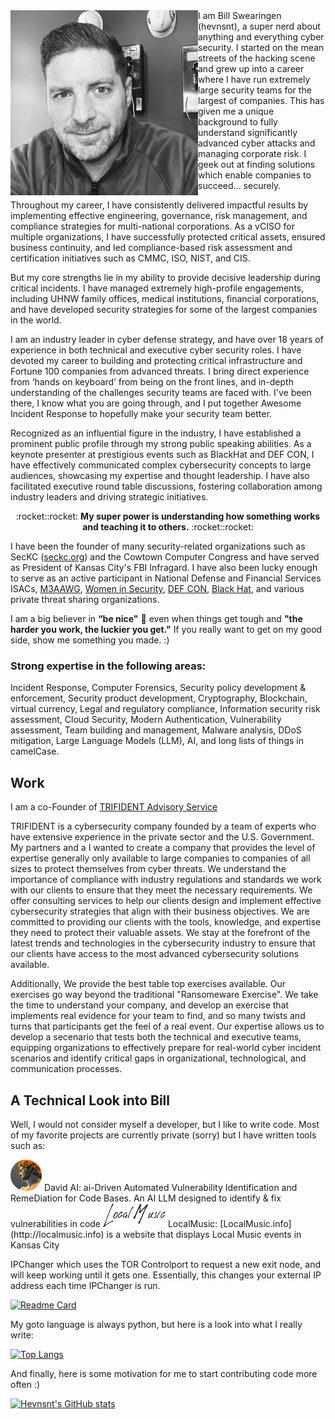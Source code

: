 <img align="left" src="./images/bill-bio.jpeg" width="300" alt="Bill Swearingen's bio picture" title="Bill Swearingen">
I am Bill Swearingen (hevnsnt), a super nerd about anything and everything cyber security. I started on the mean streets of the hacking scene and grew up into a career where I have run extremely large security teams for the largest of companies. This has given me a unique background to fully understand significantly advanced cyber attacks and managing corporate risk. I geek out at finding solutions which enable companies to succeed… securely.


Throughout my career, I have consistently delivered impactful results by implementing effective engineering, governance, risk management, and compliance strategies for multi-national corporations. As a vCISO for multiple organizations, I have successfully protected critical assets, ensured business continuity, and led compliance-based risk assessment and certification initiatives such as CMMC, ISO, NIST, and CIS. 

But my core strengths lie in my ability to provide decisive leadership during critical incidents. I have managed extremely high-profile engagements, including UHNW family offices, medical institutions, financial corporations, and have developed security strategies for some of the largest companies in the world.

I am an industry leader in cyber defense strategy, and have over 18 years of experience in both technical and executive cyber security roles. I have devoted my career to building and protecting critical infrastructure and Fortune 100 companies from advanced threats. I bring direct experience from ‘hands on keyboard’ from being on the front lines, and in-depth understanding of the challenges security teams are faced with. I've been there, I know what you are going through, and I put together Awesome Incident Response to hopefully make your security team better.  

Recognized as an influential figure in the industry, I have established a prominent public profile through my strong public speaking abilities. As a keynote presenter at prestigious events such as BlackHat and DEF CON, I have effectively communicated complex cybersecurity concepts to large audiences, showcasing my expertise and thought leadership. I have also facilitated executive round table discussions, fostering collaboration among industry leaders and driving strategic initiatives.

<p align="center">
:rocket::rocket: <b>My super power is understanding how something works and teaching it to others.</b> :rocket::rocket:
</p>


I have been the founder of many security-related organizations such as SecKC ([seckc.org](https://seckc.org)) and the Cowtown Computer Congress and have served as President of Kansas City's FBI Infragard. I have also been lucky enough to serve as an active participant in National Defense and Financial Services ISACs, [M3AAWG](https://www.m3aawg.org/), [Women in Security](https://www.wiskc.org/), [DEF CON](https://defcon.org), [Black Hat](https://www.blackhat.com), and various private threat sharing organizations.

I am a big believer in **“be nice"** :slightly_smiling_face: even when things get tough and **"the harder you work, the luckier you get."** If you really want to get on my good side, show me something you made. :)

### Strong expertise in the following areas:

Incident Response, Computer Forensics, Security policy development & enforcement, Security product development, Cryptography, Blockchain, virtual currency, Legal and regulatory compliance, Information security risk assessment, Cloud Security, Modern Authentication, Vulnerability assessment, Team building and management, Malware analysis, DDoS mitigation, Large Language Models (LLM), AI, and long lists of things in camelCase.

## Work
I am a co-Founder of [TRIFIDENT Advisory Service](https://trifident.com) 

TRIFIDENT is a cybersecurity company founded by a team of experts who have extensive experience in the private sector and the U.S.  Government. My partners and a I wanted to create a company that provides the level of expertise generally only available to large companies to companies of all sizes to protect themselves from cyber threats. We understand the importance of compliance with industry regulations and standards we work with our clients to ensure that they meet the necessary requirements. We offer consulting services to help our clients design and implement effective cybersecurity strategies that align with their business objectives. We are committed to providing our clients with the tools, knowledge, and expertise they need to protect their valuable assets. We stay at the forefront of the latest trends and technologies in the cybersecurity industry to ensure that our clients have access to the most advanced cybersecurity solutions available.

Additionally, We provide the best table top exercises available. Our exercises go way beyond the traditional "Ransomeware Exercise".  We take the time to understand your company, and develop an exercise that implements real evidence for your team to find, and so many twists and turns that participants get the feel of a real event.  Our expertise allows us to develop a secenario that tests both the technical and executive teams, equipping organizations to effectively prepare for real-world cyber incident scenarios and identify critical gaps in organizational, technological, and communication processes.


## A Technical Look into Bill
Well, I would not consider myself a developer, but I like to write code.  Most of my favorite projects are currently private (sorry) but I have written tools such as:

<img src="./images/davd-round-small.png" width="50" alt="David.AI" title="David.AI">
David AI: ai-Driven Automated Vulnerability Identification and RemeDiation for Code Bases. An AI LLM designed to identify & fix vulnerabilities in code




<img src="./images/localmusic-text-1.webp" width="100" alt="LocalMusic.info" title="LocalMusic.info">
LocalMusic: [LocalMusic.info](http://localmusic.info) is a website that displays Local Music events in Kansas City


IPChanger which uses the TOR Controlport to request a new exit node, and will keep working until it gets one. Essentially, this changes your external IP address each time IPChanger is run.

[![Readme Card](https://github-readme-stats.vercel.app/api/pin/?username=hevnsnt&repo=IPChanger)](https://github.com/anuraghazra/github-readme-stats)

My goto language is always python, but here is a look into what I really write:

[![Top Langs](https://github-readme-stats.vercel.app/api/top-langs/?username=hevnsnt)](https://github.com/anuraghazra/github-readme-stats)

And finally, here is some motivation for me to start contributing code more often :)

[![Hevnsnt's GitHub stats](https://github-readme-stats.vercel.app/api?username=hevnsnt&hide=contribs&show_icons=true)](https://github.com/anuraghazra/github-readme-stats)
